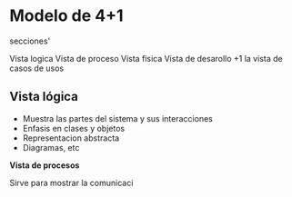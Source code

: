 

# Modelo de 4+1

secciones'

Vista logica
Vista de proceso
Vista fisica
Vista de desarollo
+1 
la vista de casos de usos

## Vista lógica

- Muestra las partes del sistema y sus interacciones
- Enfasis en clases y objetos
- Representacion abstracta
- Diagramas, etc


**Vista de procesos**

Sirve para mostrar la comunicaci